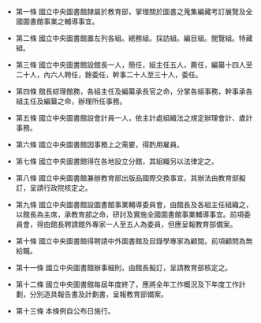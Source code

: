 * 第一條 國立中央圖書館隸屬於教育部，掌理關於圖書之蒐集編藏考訂展覽及全國圖書館事業之輔導事宜。

* 第二條 國立中央圖書館置左列各組。總務組。採訪組。編目組。閱覽組。特藏組。

* 第三條 國立中央圖書館設館長一人，簡任，組主任五人，薦任，編纂十四人至二十人，內六人聘任，餘委任，幹事二十人至三十人，委任。

* 第四條 館長綜理館務，各組主任及編纂承長官之命，分掌各組事務，幹事承各組主任及編纂之命，辦理所任事務。

* 第五條 國立中央圖書館設會計員一人，依主計處組織法之規定辦理會計、歲計事務。

* 第六條 國立中央圖書館因事務上之需要，得酌用雇員。

* 第七條 國立中央圖書館得在各地設立分館，其組織另以法律定之。

* 第八條 國立中央圖書館兼辦教育部出版品國際交換事宜，其辦法由教育部擬訂，呈請行政院核定之。

* 第九條 國立中央圖書館設圖書館事業輔導委員會，由館長及各組主任組織之，以館長為主席，承教育部之命，研討及實施全國圖書館事業輔導事宜。前項委員會，得由館長聘請館外專家一人至五人為委員，但應呈報教育部備案。

* 第十條 國立中央圖書館得聘請中外圖書館及目錄學專家為顧間。前項顧問為無給職。

* 第十一條 國立中央圖書館辦事細則，由館長擬訂，呈請教育部核定之。

* 第十二條 國立中央圖書館每屆年度終了，應將全年工作概況及下年度工作計劃，分別造具報告書及計劃書，呈報教育部備案。

* 第十三條 本條例自公布日施行。

